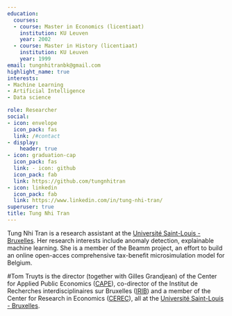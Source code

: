 ```yaml
---
education:
  courses:
  - course: Master in Economics (licentiaat)
    institution: KU Leuven
    year: 2002
  - course: Master in History (licentiaat)
    institution: KU Leuven
    year: 1999
email: tungnhitranbk@gmail.com
highlight_name: true
interests:
- Machine Learning  
- Artificial Intelligence
- Data science

role: Researcher
social:
- icon: envelope
  icon_pack: fas
  link: /#contact
- display:
    header: true
- icon: graduation-cap
  icon_pack: fas
  link: - icon: github
  icon_pack: fab
  link: https://github.com/tungnhitran
- icon: linkedin
  icon_pack: fab
  link: https://www.linkedin.com/in/tung-nhi-tran/
superuser: true
title: Tung Nhi Tran
---
```


Tung Nhi Tran is a research assistant at the <a href="https://www.usaintlouis.be">Université Saint-Louis - Bruxelles</a>.  Her research interests include anomaly detection, explainable machine learning. 
She is a member of the Beamm project, an effort to build an online open-acces comprehensive tax-benefit microsimulation model for Belgium. 

#Tom Truyts is the director (together with Gilles Grandjean) of the Center for Applied Public Economics (<a href="https://capeusaintlouis.com">CAPE</a>), co-director of the Institut de Recherches interdisciplinaires sur Bruxelles (<a href="https://irib.be">IRIB</a>) and a member of the Center for Research in Economics (<a href="https://cerec.be">CEREC</a>), all at the <a href="https://www.usaintlouis.be">Université Saint-Louis - Bruxelles</a>.

